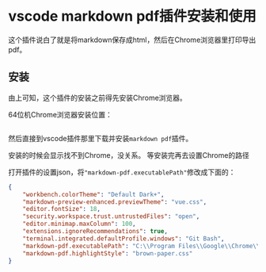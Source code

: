 # vscode markdown pdf插件安装和使用

这个插件说白了就是将markdown保存成html，然后在Chrome浏览器里打印导出pdf。

## 安装

由上可知，这个插件的安装之前得先安装Chrome浏览器。

64位机Chrome浏览器安装位置：
```bash

```

然后直接到vscode插件那里下载并安装`markdown pdf`插件。

安装的时候会显示找不到Chrome，没关系。
等安装完再去设置Chrome的路径

打开插件的设置json，将`"markdown-pdf.executablePath"`修改成下面的：

```json
{
    "workbench.colorTheme": "Default Dark+",
    "markdown-preview-enhanced.previewTheme": "vue.css",
    "editor.fontSize": 18,
    "security.workspace.trust.untrustedFiles": "open",
    "editor.minimap.maxColumn": 100,
    "extensions.ignoreRecommendations": true,
    "terminal.integrated.defaultProfile.windows": "Git Bash",
    "markdown-pdf.executablePath": "C:\\Program Files\\Google\\Chrome\\Application\\chrome.exe",
    "markdown-pdf.highlightStyle": "brown-paper.css"
}
```


